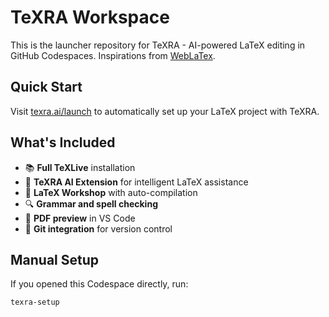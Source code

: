 # TeXRA Workspace

This is the launcher repository for TeXRA - AI-powered LaTeX editing in GitHub Codespaces. Inspirations from [WebLaTex](https://github.com/sanjib-sen/WebLaTex/tree/main).

## Quick Start

Visit [texra.ai/launch](https://texra.ai/launch) to automatically set up your LaTeX project with TeXRA.

## What's Included

- 📚 **Full TeXLive** installation
- 🤖 **TeXRA AI Extension** for intelligent LaTeX assistance  
- 📝 **LaTeX Workshop** with auto-compilation
- 🔍 **Grammar and spell checking**
- 📄 **PDF preview** in VS Code
- 🔄 **Git integration** for version control

## Manual Setup

If you opened this Codespace directly, run:
```bash
texra-setup